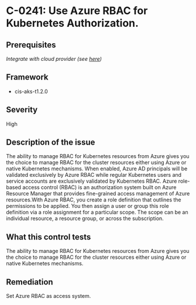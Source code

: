 # C-0241: Use Azure RBAC for Kubernetes Authorization.

## Prerequisites
 *Integrate with cloud provider (see [here](https://hub.armosec.io/docs/kubescape-integration-with-cloud-providers))*
 
## Framework
* cis-aks-t1.2.0
 
## Severity
High

## Description of the issue
The ability to manage RBAC for Kubernetes resources from Azure gives you the choice to manage RBAC for the cluster resources either using Azure or native Kubernetes mechanisms. When enabled, Azure AD principals will be validated exclusively by Azure RBAC while regular Kubernetes users and service accounts are exclusively validated by Kubernetes RBAC. Azure role-based access control (RBAC) is an authorization system built on Azure Resource Manager that provides fine-grained access management of Azure resources.With Azure RBAC, you create a role definition that outlines the permissions to be applied. You then assign a user or group this role definition via a role assignment for a particular scope. The scope can be an individual resource, a resource group, or across the subscription.
 
## What this control tests 
The ability to manage RBAC for Kubernetes resources from Azure gives you the choice to manage RBAC for the cluster resources either using Azure or native Kubernetes mechanisms.
 
## Remediation
Set Azure RBAC as access system.
 
